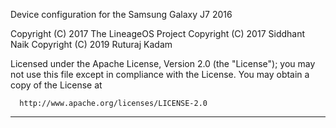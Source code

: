 Device configuration for the Samsung Galaxy J7 2016

Copyright (C) 2017 The LineageOS Project
Copyright (C) 2017 Siddhant Naik
Copyright (C) 2019 Ruturaj Kadam

 Licensed under the Apache License, Version 2.0 (the "License");
 you may not use this file except in compliance with the License.
 You may obtain a copy of the License at

      http://www.apache.org/licenses/LICENSE-2.0

------------------------------------------------------------------
